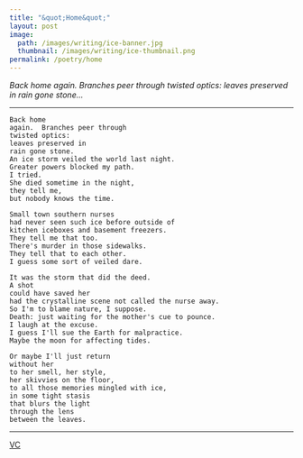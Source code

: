 ```yaml
---
title: "&quot;Home&quot;"
layout: post
image:
  path: /images/writing/ice-banner.jpg
  thumbnail: /images/writing/ice-thumbnail.png
permalink: /poetry/home
---
```

*Back home
again.  Branches peer through 
twisted optics:
leaves preserved in 
rain gone stone...*

---
```
Back home
again.  Branches peer through 
twisted optics:
leaves preserved in 
rain gone stone.
An ice storm veiled the world last night.
Greater powers blocked my path.
I tried.
She died sometime in the night, 
they tell me,
but nobody knows the time.

Small town southern nurses
had never seen such ice before outside of
kitchen iceboxes and basement freezers.
They tell me that too.
There's murder in those sidewalks.
They tell that to each other.
I guess some sort of veiled dare.

It was the storm that did the deed.
A shot 
could have saved her
had the crystalline scene not called the nurse away.
So I'm to blame nature, I suppose.
Death: just waiting for the mother's cue to pounce.
I laugh at the excuse.
I guess I'll sue the Earth for malpractice. 
Maybe the moon for affecting tides.

Or maybe I'll just return
without her
to her smell, her style,
her skivvies on the floor, 
to all those memories mingled with ice,
in some tight stasis
that blurs the light 
through the lens
between the leaves.
```
---
[VC](https://github.com/jgottwig/thoughts-ruminations/blob/master/home)
